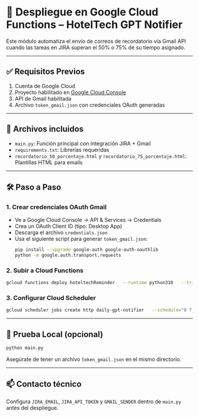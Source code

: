 
# 🚀 Despliegue en Google Cloud Functions – HotelTech GPT Notifier

Este módulo automatiza el envío de correos de recordatorio vía Gmail API cuando las tareas en JIRA superan el 50% o 75% de su tiempo asignado.

---

## ✅ Requisitos Previos

1. Cuenta de Google Cloud
2. Proyecto habilitado en [Google Cloud Console](https://console.cloud.google.com/)
3. API de Gmail habilitada
4. Archivo `token_gmail.json` con credenciales OAuth generadas

---

## 🧰 Archivos incluidos

- `main.py`: Función principal con integración JIRA + Gmail
- `requirements.txt`: Librerías requeridas
- `recordatorio_50_porcentaje.html` y `recordatorio_75_porcentaje.html`: Plantillas HTML para emails

---

## 🛠️ Paso a Paso

### 1. Crear credenciales OAuth Gmail

- Ve a Google Cloud Console → API & Services → Credentials
- Crea un OAuth Client ID (tipo: Desktop App)
- Descarga el archivo `credentials.json`
- Usa el siguiente script para generar `token_gmail.json`:
  ```bash
  pip install --upgrade google-auth google-auth-oauthlib
  python -m google.auth.transport.requests
  ```

### 2. Subir a Cloud Functions

```bash
gcloud functions deploy hoteltechReminder   --runtime python310   --trigger-http   --allow-unauthenticated   --entry-point main   --region europe-west1
```

### 3. Configurar Cloud Scheduler

```bash
gcloud scheduler jobs create http daily-gpt-notifier   --schedule="0 7 * * *"   --time-zone="Europe/Madrid"   --http-method=GET   --uri="https://REGION-PROJECT.cloudfunctions.net/hoteltechReminder"
```

---

## 🧪 Prueba Local (opcional)

```bash
python main.py
```

Asegúrate de tener un archivo `token_gmail.json` en el mismo directorio.

---

## 📫 Contacto técnico

Configura `JIRA_EMAIL`, `JIRA_API_TOKEN` y `GMAIL_SENDER` dentro de `main.py` antes del despliegue.
